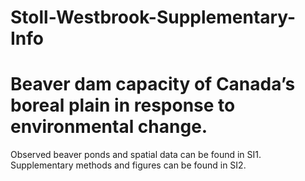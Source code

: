 # Stoll-Westbrook-Supplementary-Info
# Beaver dam capacity of Canada’s boreal plain in response to environmental change. 
Observed beaver ponds and spatial data can be found in SI1. Supplementary methods and figures can be found in SI2.  
